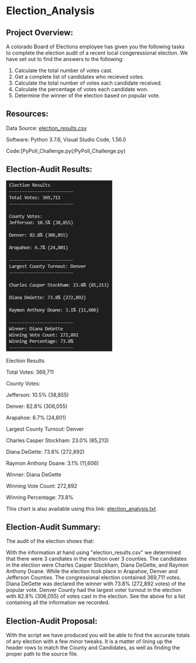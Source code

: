 # Election_Analysis

## Project Overview:

A colorado Board of Elections employee has given you the following tasks to complete the election audit of a recent local congeressional election.  We have set out to find the answers to the following:

1. Calculate the total number of votes cast.
2. Get a complete list of candidates who recieved votes.
3. Calculate the total number of votes each candidate received.
4. Calculate the percentage of votes each candidate won.
5. Determine the winner of the election based on popular vote.

## Resources:

 Data Source: [election_results.csv](Resouces/election_results.csv)
 
 Software: Python 3.7.6, Visual Studio Code, 1.56.0
 
 Code:[PyPoll_Challenge.py(/PyPoll_Challenge.py)

## Election-Audit Results:

![election_analysis.png](analysis/election_analysis.png)

Election Results

Total Votes: 369,711

County Votes:

Jefferson: 10.5% (38,855)

Denver: 82.8% (306,055)

Arapahoe: 6.7% (24,801)

Largest County Turnout: Denver

Charles Casper Stockham: 23.0% (85,213)

Diana DeGette: 73.8% (272,892)

Raymon Anthony Doane: 3.1% (11,606)

Winner: Diana DeGette

Winning Vote Count: 272,892

Winning Percentage: 73.8%

This chart is also available using this link: 
[election_analysis.txt](analysis/election_analysis.txt)


## Election-Audit Summary:
The audit of the election shows that:

With the information at hand using "election_results.csv" we determined that there were 3 candiates in the election over 3 counties.  The candidates in the election were Charles Casper Stockham, Diana DeGette, and Raymon Anthony Doane.  While the election took place in Arapahoe, Denver and Jefferson Counties.  The congressional election contained 369,711 votes.  Diana DeGette was declared the winner with 73.8% (272,892 votes) of the popular vote.  Denver County had the largest voter turnout in the election with 82.8% (306,055) of votes cast in the election.  See the above for a list containing all the information we recorded.
    
## Election-Audit Proposal:
With the script we have produced you will be able to find the accurate totals of any election with a few minor tweaks.  It is a matter of lining up the header rows to match the County and Candidates, as well as finding the proper path to the source file.
